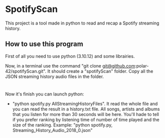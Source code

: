 # SpotifyScan
This project is a tool made in python to read and recap a Spotify streaming history.

## How to use this program
First of all you need to use python (3.10.12) and some librairies.


Now, in a terminal use the command "git clone git@github.com:polar-42/spotifyScan.git". It should create a "spotifyScan" folder.
Copy all the JSON streaming history audio files in the folder.
#
Now it's finish you can launch python:
- "python spotify.py AllStreamingHistoryFiles". It read the whole file and you can read the result in a history.txt file. All songs, artists and albums that you listen for more than 30 seconds will be here. You'll hade to tell if you prefer ranking by listening time of number of time played and the size of the ranking.
Example: "python spotify.py, Streaming_History_Audio_2018_0.json"
